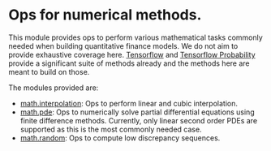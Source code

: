 # Ops for numerical methods.

This module provides ops to perform various mathematical tasks commonly needed
when building quantitative finance models. We do not aim to provide
exhaustive coverage here. [Tensorflow](https://github.com/tensorflow/tensorflow)
and [Tensorflow Probability](https://github.com/tensorflow/probability) provide
a significant suite of methods already and the methods here are meant to
build on those.

The modules provided are:

  * [math.interpolation](interpolation): Ops to perform linear and
  cubic interpolation.
  * [math.pde](pde): Ops to numerically solve partial differential
  equations using finite difference methods. Currently, only linear second
  order PDEs are supported as this is the most commonly needed case.
  * [math.random](random): Ops to compute low discrepancy sequences.


